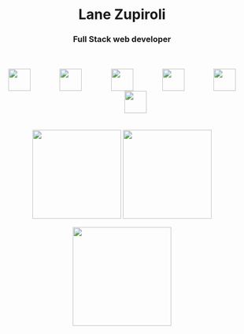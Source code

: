 <div display="inline_block" align="center">
 <h1>Lane Zupiroli</h1>
 <h3>Full Stack web developer</h3>
</div>

</br>
</br>

<div style="display: inline_block" align="center">
  <img align="center" height="45" width="45" src="https://cdn.jsdelivr.net/gh/devicons/devicon/icons/react/react-original.svg" />
  &nbsp;&nbsp;&nbsp;&nbsp;&nbsp;&nbsp;&nbsp;&nbsp;&nbsp;&nbsp;&nbsp;&nbsp;&nbsp;
  <img align="center" height="45" width="45" src="https://cdn.jsdelivr.net/gh/devicons/devicon/icons/html5/html5-original.svg" />
  &nbsp;&nbsp;&nbsp;&nbsp;&nbsp;&nbsp;&nbsp;&nbsp;&nbsp;&nbsp;&nbsp;&nbsp;&nbsp;
  <img align="center" height="45" width="45" src="https://cdn.jsdelivr.net/gh/devicons/devicon/icons/css3/css3-original.svg" />
  &nbsp;&nbsp;&nbsp;&nbsp;&nbsp;&nbsp;&nbsp;&nbsp;&nbsp;&nbsp;&nbsp;&nbsp;&nbsp;
  <img align="center" height="45" width="45" src="https://cdn.jsdelivr.net/gh/devicons/devicon/icons/nodejs/nodejs-original.svg" />
  &nbsp;&nbsp;&nbsp;&nbsp;&nbsp;&nbsp;&nbsp;&nbsp;&nbsp;&nbsp;&nbsp;&nbsp;&nbsp;
  <img align="center" height="45" width="45" src="https://cdn.jsdelivr.net/gh/devicons/devicon/icons/javascript/javascript-original.svg" />
  &nbsp;&nbsp;&nbsp;&nbsp;&nbsp;&nbsp;&nbsp;&nbsp;&nbsp;&nbsp;&nbsp;&nbsp;&nbsp;
  <img align="center" height="45" width="45" src="https://cdn.jsdelivr.net/gh/devicons/devicon/icons/php/php-plain.svg" />
</div>

</br>
</br>

<div display="inline_block" align="center">
 <img align="center"  height="180" src="https://github-stats-4mmrn5fdn-noriuki.vercel.app/api/top-langs/?username=noriuki&layout=compact&langs_count=8&theme=jolly"/>
 <img align="center"  height="180" src="https://github-stats-4mmrn5fdn-noriuki.vercel.app/api?username=noriuki&show_icons=true&theme=jolly&hide=issues"/>
</div>
</br>
<div display="inline_block" align="center">
  <img align="center"  height="200" src="https://github.com/noriuki/noriuki/blob/output/github-contribution-grid-snake.svg"/>
</div>
